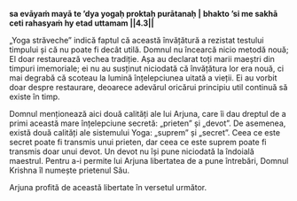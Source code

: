 **sa evāyaṁ mayā te ’dya yogaḥ proktaḥ purātanaḥ |**
**bhakto ’si me sakhā ceti rahasyaṁ hy etad uttamam ||4.3||**

„Yoga străveche” indică faptul că această învățătură a rezistat testului timpului și că nu poate fi decât utilă. Domnul nu încearcă nicio metodă nouă; El doar restaurează vechea tradiție. Așa au declarat toți marii maeștri din timpuri imemoriale; ei nu au susținut niciodată că învățătura lor era nouă, ci mai degrabă că scoteau la lumină înțelepciunea uitată a vieții. Ei au vorbit doar despre restaurare, deoarece adevărul oricărui principiu util continuă să existe în timp.

Domnul menționează aici două calități ale lui Arjuna, care îi dau dreptul de a primi această mare înțelepciune secretă: „prieten” și „devot”. De asemenea, există două calități ale sistemului Yoga: „suprem” și „secret”. Ceea ce este secret poate fi transmis unui prieten, dar ceea ce este suprem poate fi transmis doar unui devot. Un devot nu își pune niciodată la îndoială maestrul. Pentru a-i permite lui Arjuna libertatea de a pune întrebări, Domnul Krishna îl numește prietenul Său.

Arjuna profită de această libertate în versetul următor.
